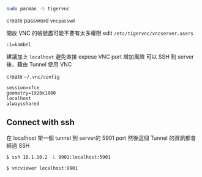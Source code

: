```bash
sudo pacman -S tigervnc
```

create password
`vncpasswd`

開放 VNC 的帳號盡可能不要有太多權限
edit `/etc/tigervnc/vncserver.users`
```
:1=kambel
```

建議加上 `localhost`
避免直接 expose VNC port 增加風險
可以 SSH 到 server 後，藉由 Tunnel 使用 VNC

create `~/.vnc/config`
```
session=xfce
geometry=1920x1080
localhost
alwaysshared
```





## Connect with ssh
在 localhost 架一個 tunnel 到 server的 5901 port
然後這個 Tunnel 的資訊都會經過 SSH
```bash
$ ssh 10.1.10.2 -L 9901:localhost:5901
```

```bash
$ vncviewer localhost:9901
```